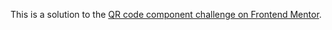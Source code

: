 This is a solution to the [QR code component challenge on Frontend Mentor](https://www.frontendmentor.io/challenges/qr-code-component-iux_sIO_H).


